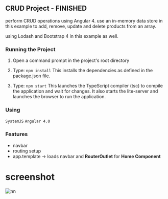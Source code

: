 ## CRUD Project  -  FINISHED

perform CRUD operations using Angular 4. use an in-memory data store in this example to add, remove, update and delete products from an array.

using Lodash and Bootstrap 4 in this example as well.


### Running the Project
1) Open a command prompt in the project's root directory

2) Type: `npm install`
    This installs the dependencies as defined in the package.json file.

3) Type: `npm start`
    This launches the TypeScript compiler (tsc) to compile the application and wait for changes. It also starts the lite-server and launches the browser to run the application.

### Using
` SystemJS `
` Angular 4.0 `

### Features
- navbar
- routing setup
- app.template  -> loads navbar and **RouterOutlet** for **Home Component**

# screenshot

![nn](https://user-images.githubusercontent.com/12325386/28256985-e7f310a8-6af9-11e7-925e-f4eca4265bca.JPG)
